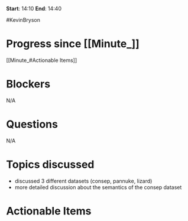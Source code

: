 **Start**: 14:10
**End**: 14:40

#KevinBryson 

# Progress since [[Minute_]]
[[Minute_#Actionable Items]]

# Blockers
N/A

# Questions

N/A

# Topics discussed
- discussed 3 different datasets (consep, pannuke, lizard)
- more detailed discussion about the semantics of the consep dataset

# Actionable Items
